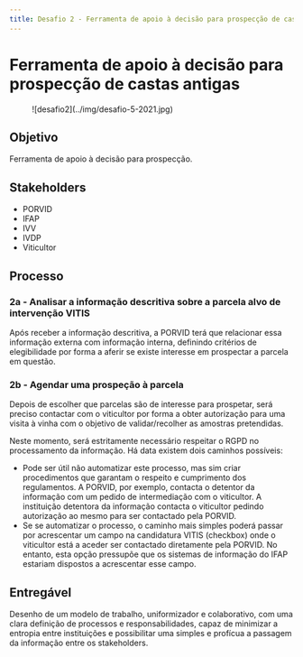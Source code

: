 ```yaml
---
title: Desafio 2 - Ferramenta de apoio à decisão para prospecção de castas antigas
---
```


# Ferramenta de apoio à decisão para prospecção de castas antigas

<figure markdown> 
  ![desafio2](../img/desafio-5-2021.jpg)
</figure>

## Objetivo 
Ferramenta de apoio à decisão para prospecção.

## Stakeholders

+ PORVID
+ IFAP
+ IVV
+ IVDP
+ Viticultor

## Processo

### 2a - Analisar a informação descritiva sobre a parcela alvo de intervenção VITIS

Após receber a informação descritiva, a PORVID terá que relacionar essa informação externa com informação interna, definindo critérios de elegibilidade por forma a aferir se existe interesse em prospectar a parcela em questão.

### 2b - Agendar uma prospeção à parcela

Depois de escolher que parcelas são de interesse para prospetar, será preciso contactar com o viticultor por forma a obter autorização para uma visita à vinha com o objetivo de validar/recolher as amostras pretendidas.
 
 
Neste momento, será estritamente necessário respeitar o RGPD no processamento da informação. Há data existem dois caminhos possíveis:

+ Pode ser útil não automatizar este processo, mas sim criar procedimentos que garantam o respeito e cumprimento dos regulamentos. A PORVID, por exemplo, contacta o detentor da informação com um pedido de intermediação com o viticultor. A instituição detentora da informação contacta o viticultor pedindo autorização ao mesmo para ser contactado pela PORVID.
+ Se se automatizar o processo, o caminho mais simples poderá passar por acrescentar um campo na candidatura VITIS (checkbox) onde o viticultor está a aceder ser contactado diretamente pela PORVID. No entanto, esta opção pressupõe que os sistemas de informação do IFAP estariam dispostos a acrescentar esse campo.

## Entregável

Desenho de um modelo de trabalho, uniformizador e colaborativo, com uma clara definição de processos e responsabilidades, capaz de minimizar a entropia entre instituições e possibilitar uma simples e profícua a passagem da informação entre os stakeholders.
